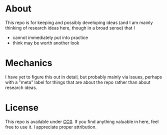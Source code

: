 # About

This repo is for keeping and possibly developing ideas (and I am mainly thinking of research ideas here, though in a broad sense) that I 
* cannot immediately put into practice
* think may be worth another look

# Mechanics

I have yet to figure this out in detail, but probably mainly via issues, perhaps with a "meta" label for things that are about the repo rather than about research ideas.

# License

This repo is available under [CC0](https://creativecommons.org/publicdomain/zero/1.0/). If you find anything valuable in here, feel free to use it. I appreciate proper attribution.
